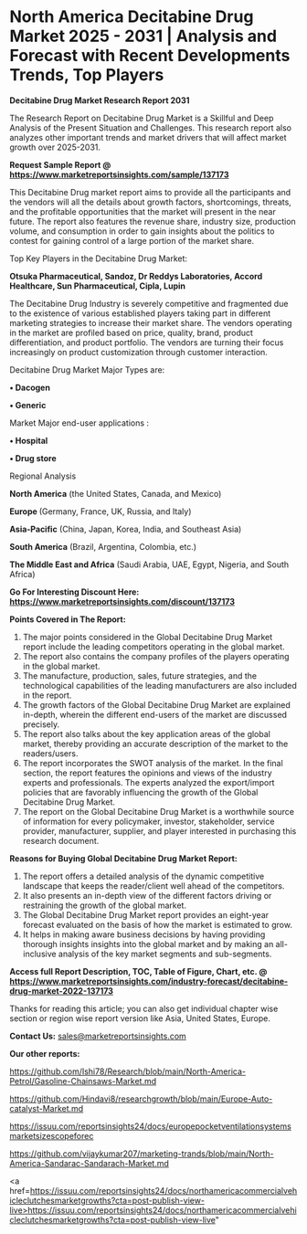 # North America Decitabine Drug Market 2025 - 2031 | Analysis and Forecast with Recent Developments Trends, Top Players

<strong>Decitabine Drug Market Research Report 2031</strong>

The Research Report on Decitabine Drug Market is a Skillful and Deep Analysis of the Present Situation and Challenges. This research report also analyzes other important trends and market drivers that will affect market growth over 2025-2031.

<strong>Request Sample Report @ <a href=https://www.marketreportsinsights.com/sample/137173>https://www.marketreportsinsights.com/sample/137173</a></strong>

This Decitabine Drug market report aims to provide all the participants and the vendors will all the details about growth factors, shortcomings, threats, and the profitable opportunities that the market will present in the near future. The report also features the revenue share, industry size, production volume, and consumption in order to gain insights about the politics to contest for gaining control of a large portion of the market share.

Top Key Players in the Decitabine Drug Market:

<strong>Otsuka Pharmaceutical, Sandoz, Dr Reddys Laboratories, Accord Healthcare, Sun Pharmaceutical, Cipla, Lupin</strong>

The Decitabine Drug Industry is severely competitive and fragmented due to the existence of various established players taking part in different marketing strategies to increase their market share. The vendors operating in the market are profiled based on price, quality, brand, product differentiation, and product portfolio. The vendors are turning their focus increasingly on product customization through customer interaction.

Decitabine Drug Market Major Types are:

<strong>• Dacogen

• Generic</strong>

Market Major end-user applications :

<strong>• Hospital

• Drug store</strong>

Regional Analysis

</u><strong><b>North America</b></strong> (the United States, Canada, and Mexico)

<strong><b>Europe </b></strong>(Germany, France, UK, Russia, and Italy)

<strong><b>Asia-Pacific</b></strong> (China, Japan, Korea, India, and Southeast Asia)

<strong><b>South America</b></strong> (Brazil, Argentina, Colombia, etc.)

<strong><b>The Middle East and Africa</b></strong> (Saudi Arabia, UAE, Egypt, Nigeria, and South Africa)

<strong>Go For Interesting Discount Here: <a href=https://www.marketreportsinsights.com/discount/137173>https://www.marketreportsinsights.com/discount/137173</a></strong>

<strong>Points Covered in The Report:</strong>
<ol>
  <li>The major points considered in the Global Decitabine Drug Market report include the leading competitors operating in the global market.</li>
  <li>The report also contains the company profiles of the players operating in the global market.</li>
  <li>The manufacture, production, sales, future strategies, and the technological capabilities of the leading manufacturers are also included in the report.</li>
  <li>The growth factors of the Global Decitabine Drug Market are explained in-depth, wherein the different end-users of the market are discussed precisely.</li>
  <li>The report also talks about the key application areas of the global market, thereby providing an accurate description of the market to the readers/users.</li>
  <li>The report incorporates the SWOT analysis of the market. In the final section, the report features the opinions and views of the industry experts and professionals. The experts analyzed the export/import policies that are favorably influencing the growth of the Global Decitabine Drug Market.</li>
  <li>The report on the Global Decitabine Drug Market is a worthwhile source of information for every policymaker, investor, stakeholder, service provider, manufacturer, supplier, and player interested in purchasing this research document.</li>
</ol>
<strong>Reasons for Buying Global Decitabine Drug Market Report:</strong>

<ol>
  <li>The report offers a detailed analysis of the dynamic competitive landscape that keeps the reader/client well ahead of the competitors.</li>
  <li>It also presents an in-depth view of the different factors driving or restraining the growth of the global market.</li>
  <li>The Global Decitabine Drug Market report provides an eight-year forecast evaluated on the basis of how the market is estimated to grow.</li>
  <li>It helps in making aware business decisions by having providing thorough insights insights into the global market and by making an all-inclusive analysis of the key market segments and sub-segments.</li>
</ol>
<strong>Access full Report Description, TOC, Table of Figure, Chart, etc. @ <a href=https://www.marketreportsinsights.com/industry-forecast/decitabine-drug-market-2022-137173>https://www.marketreportsinsights.com/industry-forecast/decitabine-drug-market-2022-137173</a></strong>


Thanks for reading this article; you can also get individual chapter wise section or region wise report version like Asia, United States, Europe.

<strong>Contact Us:</strong>
sales@marketreportsinsights.com

<strong>Our other reports:</strong>

<a href=https://github.com/Ishi78/Research/blob/main/North-America-Petrol/Gasoline-Chainsaws-Market.md>https://github.com/Ishi78/Research/blob/main/North-America-Petrol/Gasoline-Chainsaws-Market.md</a>

<a href=https://github.com/Hindavi8/researchgrowth/blob/main/Europe-Auto-catalyst-Market.md>https://github.com/Hindavi8/researchgrowth/blob/main/Europe-Auto-catalyst-Market.md</a>

<a href=https://issuu.com/reportsinsights24/docs/europepocketventilationsystemsmarketsizescopeforec>https://issuu.com/reportsinsights24/docs/europepocketventilationsystemsmarketsizescopeforec</a>

<a href=https://github.com/vijaykumar207/marketing-trands/blob/main/North-America-Sandarac-Sandarach-Market.md>https://github.com/vijaykumar207/marketing-trands/blob/main/North-America-Sandarac-Sandarach-Market.md</a>

<a href=https://issuu.com/reportsinsights24/docs/northamericacommercialvehicleclutchesmarketgrowths?cta=post-publish-view-live>https://issuu.com/reportsinsights24/docs/northamericacommercialvehicleclutchesmarketgrowths?cta=post-publish-view-live</a>"
